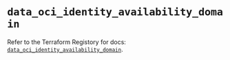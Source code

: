 # `data_oci_identity_availability_domain`

Refer to the Terraform Registory for docs: [`data_oci_identity_availability_domain`](https://registry.terraform.io/providers/oracle/oci/6.18.0/docs/data-sources/identity_availability_domain).
